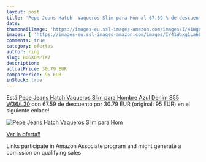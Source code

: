 ```yaml
---
layout: post
title: 'Pepe Jeans Hatch  Vaqueros Slim para Hom al 67.59 % de descuento'
date: 
thumbnailImage: 'https://images-eu.ssl-images-amazon.com/images/I/41Wgxg1La6L._SL200_.jpg'
images: [ 'https://images-eu.ssl-images-amazon.com/images/I/41Wgxg1La6L._SL200_.jpg' ]
comments: true
category: ofertas
author: ring
slug: B06XCMPTK7
description:
actualPrice: 30.79 EUR
comparePrice: 95 EUR
inStock: true
---
```


Está [Pepe Jeans Hatch  Vaqueros Slim para Hombre  Azul  Denim S55   W36/L30](https://www.amazon.es/dp/B06XCMPTK7/?tag=tolees-21) con 67.59 de descuento por 30.79 EUR (original: 95 EUR) en el siguiente enlace!

[![Pepe Jeans Hatch  Vaqueros Slim para Hom](https://images-eu.ssl-images-amazon.com/images/I/41Wgxg1La6L._SL200_.jpg)](https://www.amazon.es/dp/B06XCMPTK7/?tag=tolees-21)

[Ver la oferta!!](https://www.amazon.es/dp/B06XCMPTK7/?tag=tolees-21)

Links participate in Amazon Associate program and might generate a comission on qualifying sales


